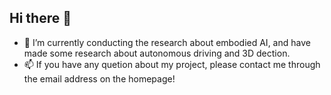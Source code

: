 ## Hi there 👋
- 🔭 I’m currently conducting the research about embodied AI, and have made some research about autonomous driving and 3D dection.
- 📫 If you have any quetion about my project, please contact me through the email address on the homepage!

